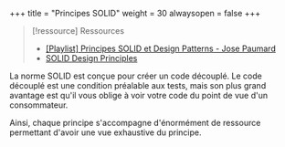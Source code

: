 +++
title = "Principes SOLID"
weight = 30
alwaysopen = false
+++

> [!ressource] Ressources
> - [[Playlist] Principes SOLID et Design Patterns - Jose Paumard](https://www.youtube.com/watch?v=KHowUWvhSws&list=PLzzeuFUy_CngSfFq9-TJ0r8NC7Y3hSNpe)
> - [SOLID Design Principles](https://www.oodesign.com/design-principles/)

La norme SOLID est conçue pour créer un code découplé. Le code découplé est une condition préalable aux tests, mais son plus grand avantage est qu'il vous oblige à voir votre code du point de vue d'un consommateur.

Ainsi, chaque principe s'accompagne d'énormément de ressource permettant d'avoir une vue exhaustive du principe.